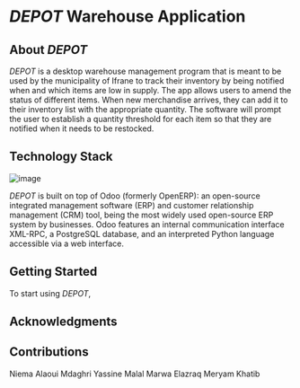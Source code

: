 # _DEPOT_  Warehouse Application


## About _DEPOT_
_DEPOT_ is a desktop warehouse management program that is meant to be used by the municipality of Ifrane to track their inventory by being notified when and which items are low in supply. The app allows users  to amend the status of different items. When new merchandise arrives, they can add it to their inventory list with the appropriate quantity. The software will prompt the user to establish a quantity threshold for each item so that they are notified when it needs to be restocked.
## Technology Stack
![image](https://github.com/Yass149/warehouse-mana/assets/165481332/48ff3803-7cf7-4a65-b231-72066bacaf5d)


_DEPOT_ is built on top of Odoo (formerly OpenERP):
an open-source integrated management software (ERP) and customer relationship management (CRM) tool, being the most widely used open-source ERP system by businesses. Odoo features an internal communication interface XML-RPC, a PostgreSQL database, and an interpreted Python language accessible via a web interface.


## Getting Started 
To start using _DEPOT_,


## Acknowledgments





## Contributions
Niema Alaoui Mdaghri
Yassine Malal
Marwa Elazraq
Meryam Khatib





